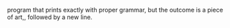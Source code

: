 program that prints exactly with proper grammar, but the outcome is a piece of art,, followed by a new line.
